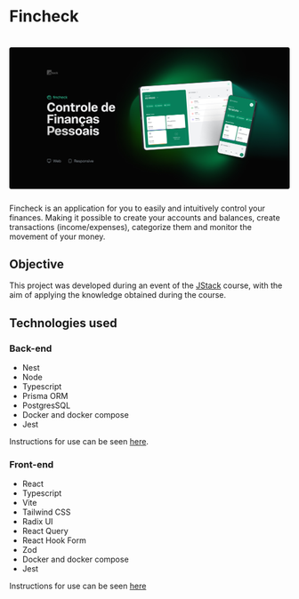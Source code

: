 # Fincheck

<h1 align="center">
  <img src=".github/img/fincheck.jpg">
</h1>

Fincheck is an application for you to easily and intuitively control your finances. Making it possible to create your accounts and balances, create transactions (income/expenses), categorize them and monitor the movement of your money.

## Objective

This project was developed during an event of the [JStack](https://jstack.com.br/) course, with the aim of applying the knowledge obtained during the course.

##  Technologies used

### Back-end

<ul>
   <li>Nest</li>
   <li>Node</li>
   <li>Typescript</li>
   <li>Prisma ORM</li>
   <li>PostgresSQL</li>
   <li>Docker and docker compose</li>
   <li>Jest</li>
</ul>

Instructions for use can be seen [here](https://github.com/mateusgiroletti/fincheck/tree/main/backend).

### Front-end

<ul>
   <li>React</li>
   <li>Typescript</li>
   <li>Vite</li>
   <li>Tailwind CSS</li>
   <li>Radix UI</li>
   <li>React Query</li>
   <li>React Hook Form</li>
   <li>Zod</li>
   <li>Docker and docker compose</li>
   <li>Jest</li>
</ul>

Instructions for use can be seen [here](https://github.com/mateusgiroletti/fincheck/tree/main/frontend)